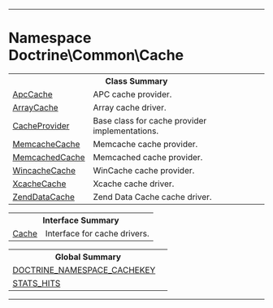 - - -

# Namespace Doctrine\Common\Cache #

<table class="title">
<tr><th colspan="2" class="title">Class Summary</th></tr>
<tr><td class="name"><a href="https://github.com/JeyDotC/Hirudo-docs/blob/master/doctrine/common/cache/apccache.html">ApcCache</a></td><td class="description">APC cache provider.</td></tr>
<tr><td class="name"><a href="https://github.com/JeyDotC/Hirudo-docs/blob/master/doctrine/common/cache/arraycache.html">ArrayCache</a></td><td class="description">Array cache driver.</td></tr>
<tr><td class="name"><a href="https://github.com/JeyDotC/Hirudo-docs/blob/master/doctrine/common/cache/cacheprovider.html">CacheProvider</a></td><td class="description">Base class for cache provider implementations.</td></tr>
<tr><td class="name"><a href="https://github.com/JeyDotC/Hirudo-docs/blob/master/doctrine/common/cache/memcachecache.html">MemcacheCache</a></td><td class="description">Memcache cache provider.</td></tr>
<tr><td class="name"><a href="https://github.com/JeyDotC/Hirudo-docs/blob/master/doctrine/common/cache/memcachedcache.html">MemcachedCache</a></td><td class="description">Memcached cache provider.</td></tr>
<tr><td class="name"><a href="https://github.com/JeyDotC/Hirudo-docs/blob/master/doctrine/common/cache/wincachecache.html">WincacheCache</a></td><td class="description">WinCache cache provider.</td></tr>
<tr><td class="name"><a href="https://github.com/JeyDotC/Hirudo-docs/blob/master/doctrine/common/cache/xcachecache.html">XcacheCache</a></td><td class="description">Xcache cache driver.</td></tr>
<tr><td class="name"><a href="https://github.com/JeyDotC/Hirudo-docs/blob/master/doctrine/common/cache/zenddatacache.html">ZendDataCache</a></td><td class="description">Zend Data Cache cache driver.</td></tr>
</table>

<table class="title">
<tr><th colspan="2" class="title">Interface Summary</th></tr>
<tr><td class="name"><a href="https://github.com/JeyDotC/Hirudo-docs/blob/master/doctrine/common/cache/cache.html">Cache</a></td><td class="description">Interface for cache drivers.</td></tr>
</table>

<table class="title">
<tr><th colspan="2" class="title">Global Summary</th></tr>
<tr><td class="name"><a href="package-globals.md#DOCTRINE_NAMESPACE_CACHEKEY">DOCTRINE_NAMESPACE_CACHEKEY</a></td><td class="description"></td></tr>
<tr><td class="name"><a href="package-globals.md#STATS_HITS">STATS_HITS</a></td><td class="description"></td></tr>
</table>

- - -

